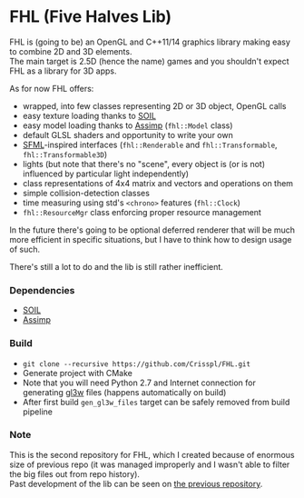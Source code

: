 # FHL (Five Halves Lib)

FHL is (going to be) an OpenGL and C++11/14 graphics library making easy to combine 2D and 3D elements.  
The main target is 2.5D (hence the name) games and you shouldn't expect FHL as a library for 3D apps.  
  
As for now FHL offers:
* wrapped, into few classes representing 2D or 3D object, OpenGL calls
* easy texture loading thanks to [SOIL](http://lonesock.net/soil.html)
* easy model loading thanks to [Assimp](https://github.com/assimp/assimp) (`fhl::Model` class)
* default GLSL shaders and opportunity to write your own
* [SFML](https://github.com/SFML/SFML)-inspired interfaces (`fhl::Renderable` and `fhl::Transformable`, `fhl::Transformable3D`)
* lights (but note that there's no "scene", every object is (or is not) influenced by particular light independently)
* class representations of 4x4 matrix and vectors and operations on them
* simple collision-detection classes
* time measuring using std's `<chrono>` features (`fhl::Clock`)
* `fhl::ResourceMgr` class enforcing proper resource management
  
In the future there's going to be optional deferred renderer that will be much more efficient in specific situations, but I have to think how to design usage of such.
  
There's still a lot to do and the lib is still rather inefficient.  
  
### Dependencies
* [SOIL](http://lonesock.net/soil.html)
* [Assimp](https://github.com/assimp/assimp)
### Build
* `git clone --recursive https://github.com/Crisspl/FHL.git`
* Generate project with CMake
* Note that you will need Python 2.7 and Internet connection for generating [gl3w](https://github.com/skaslev/gl3w) files (happens automatically on build)
* After first build `gen_gl3w_files` target can be safely removed from build pipeline
### Note
This is the second repository for FHL, which I created because of enormous size of previous repo (it was managed improperly and I wasn't able to filter the big files out from repo history).  
Past development of the lib can be seen on [the previous repository](https://github.com/Crisspl/FHL_old).
